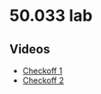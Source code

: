 # 50.033 lab
## Videos
- [Checkoff 1](https://youtu.be/334m5tL5_P4)
- [Checkoff 2](https://youtu.be/9WfjpQisSK0)
